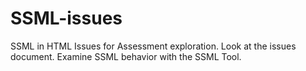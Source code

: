 # SSML-issues
SSML in HTML Issues for Assessment exploration.  Look at the issues document.  Examine SSML behavior with the SSML Tool.

